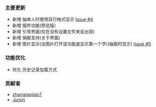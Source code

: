 ### 主要更新
- 新增 抽单人时使用双行格式显示 [Issue #4](https://github.com/SECTL/SecRandom/issues/4)
- 新增 插件功能(预览版)
- 新增 引导界面(仅在没有设置文件夹会出现)
- 新增 捐献支持(关于界面)
- 新增 图片显示(没图片打开该功能是显示第一个字)(抽取时显示) [Issue #5](https://github.com/SECTL/SecRandom/issues/5)

### 功能优化
- 优化 历史记录加载方式

### 贡献者
- [zhangjianjian7](https://github.com/zhangjianjian7)
- [Jursin](https://github.com/Jursin)
